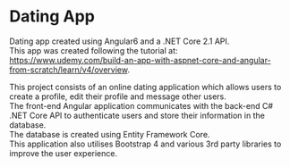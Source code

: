 # Dating App

Dating app created using Angular6 and a .NET Core 2.1 API. <br>
This app was created following the tutorial at: https://www.udemy.com/build-an-app-with-aspnet-core-and-angular-from-scratch/learn/v4/overview.

This project consists of an online dating application which allows users to create a profile, edit their profile and message other users. <br>
The front-end Angular application communicates with the back-end C# .NET Core API to authenticate users and store their information in the database. <br>
The database is created using Entity Framework Core. <br>
This application also utilises Bootstrap 4 and various 3rd party libraries to improve the user experience.